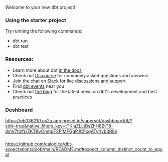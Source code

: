 Welcome to your new dbt project!

### Using the starter project

Try running the following commands:

- dbt run
- dbt test

### Resources:

- Learn more about dbt [in the docs](https://docs.getdbt.com/docs/introduction)
- Check out [Discourse](https://discourse.getdbt.com/) for commonly asked questions and answers
- Join the [chat](https://community.getdbt.com/) on Slack for live discussions and support
- Find [dbt events](https://events.getdbt.com) near you
- Check out [the blog](https://blog.getdbt.com/) for the latest news on dbt's development and best practices

### Deshboard

https://eb036210.us2a.app.preset.io/superset/dashboard/8/?edit=true&native_filters_key=tTKIaZLLtBsZhH8ZtT8-dmV7tizfLiZKTKvOmhpF2PlMFGgPJCFxgATyrIyb3R8n

###

https://github.com/calogica/dbt-expectations/blob/main/README.md#expect_column_distinct_count_to_equal
